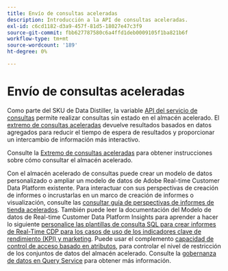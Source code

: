 ```yaml
---
title: Envío de consultas aceleradas
description: Introducción a la API de consultas aceleradas.
exl-id: c6cd1182-d3a9-457f-81d5-18027e47c3f9
source-git-commit: fbb627787580c6a4ffd1deb0009105f1ba821b6f
workflow-type: tm+mt
source-wordcount: '189'
ht-degree: 0%

---
```


# Envío de consultas aceleradas

Como parte del SKU de Data Distiller, la variable [API del servicio de consultas](https://developer.adobe.com/experience-platform-apis/references/query-service/) permite realizar consultas sin estado en el almacén acelerado. El [extremo de consultas aceleradas](https://developer.adobe.com/experience-platform-apis/references/query-service/#tag/Accelerated-Queries) devuelve resultados basados en datos agregados para reducir el tiempo de espera de resultados y proporcionar un intercambio de información más interactivo.

Consulte la [Extremo de consultas aceleradas](../../api/accelerated-queries.md) para obtener instrucciones sobre cómo consultar el almacén acelerado.

Con el almacén acelerado de consultas puede crear un modelo de datos personalizado o ampliar un modelo de datos de Adobe Real-time Customer Data Platform existente. Para interactuar con sus perspectivas de creación de informes o incrustarlas en un marco de creación de informes o visualización, consulte las [consultar guía de perspectivas de informes de tienda acelerados](./reporting-insights-data-model.md). También puede leer la documentación del Modelo de datos de Real-time Customer Data Platform Insights para aprender a hacer lo siguiente [personalice las plantillas de consulta SQL para crear informes de Real-Time CDP para los casos de uso de los indicadores clave de rendimiento (KPI) y marketing](../../../dashboards/cdp-insights-data-model.md). Puede usar el complemento [capacidad de control de acceso basado en atributos](../../../access-control/abac/overview.md), para controlar el nivel de restricción de los conjuntos de datos del almacén acelerado. Consulte la [gobernanza de datos en Query Service](../../data-governance/overview.md#create-field-based-access-restrictions-on-accelerated-datasets)
para obtener más información.

